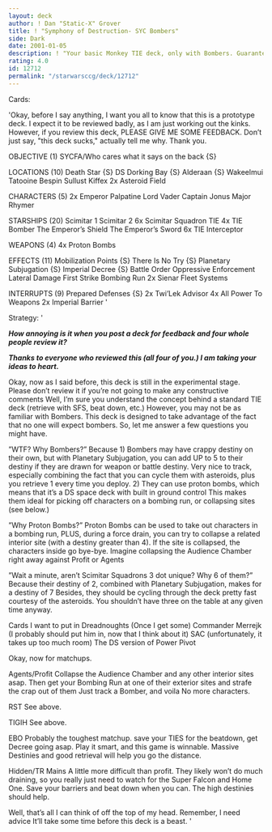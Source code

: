 ```yaml
---
layout: deck
author: ! Dan "Static-X" Grover
title: ! "Symphony of Destruction- SYC Bombers"
side: Dark
date: 2001-01-05
description: ! "Your basic Monkey TIE deck, only with Bombers. Guaranteed to surprise your opponents"
rating: 4.0
id: 12712
permalink: "/starwarsccg/deck/12712"
---
```

Cards: 

'Okay, before I say anything, I want you all to know that this is a prototype deck. I expect it to be reviewed badly, as I am just working out the kinks. However, if you review this deck, PLEASE GIVE ME SOME FEEDBACK. Don’t just say, "this deck sucks," actually tell me why. Thank you.

OBJECTIVE (1)
SYCFA/Who cares what it says on the back {S}

LOCATIONS (10)
Death Star {S}
DS Dorking Bay {S}
Alderaan {S}
Wakeelmui
Tatooine
Bespin
Sullust
Kiffex
2x Asteroid Field

CHARACTERS (5)
2x Emperor Palpatine
Lord Vader
Captain Jonus
Major Rhymer

STARSHIPS (20)
Scimitar 1
Scimitar 2
6x Scimitar Squadron TIE
4x TIE Bomber
The Emperor’s Shield
The Emperor’s Sword
6x TIE Interceptor

WEAPONS (4)
4x Proton Bombs

EFFECTS (11)
Mobilization Points {S}
There Is No Try {S}
Planetary Subjugation {S}
Imperial Decree {S}
Battle Order
Oppressive Enforcement
Lateral Damage
First Strike
Bombing Run
2x Sienar Fleet Systems

INTERRUPTS (9)
Prepared Defenses {S}
2x Twi’Lek Advisor
4x All Power To Weapons
2x Imperial Barrier '

Strategy: '

***How annoying is it when you post a deck for feedback and four whole people review it?***

***Thanks to everyone who reviewed this (all four of you.) I am taking your ideas to heart.***

Okay, now as I said before, this deck is still in the experimental stage. Please don’t review it if you’re not going to make any constructive comments Well, I’m sure you understand the concept behind a standard TIE deck (retrieve with SFS, beat down, etc.) However, you may not be as familiar with Bombers. This deck is designed to take advantage of the fact that no one will expect bombers. So, let me answer a few questions you might have.

”WTF? Why Bombers?”
Because 1) Bombers may have crappy destiny on their own, but with Planetary Subjugation, you can add UP to 5 to their destiny if they are drawn for weapon or battle destiny. Very nice to track, especially combining the fact that you can cycle them with asteroids, plus you retrieve 1 every time you deploy. 2) They can use proton bombs, which means that it’s a DS space deck with built in ground control This makes them ideal for picking off characters on a bombing run, or collapsing sites (see below.)

”Why Proton Bombs?”
Proton Bombs can be used to take out characters in a bombing run, PLUS, during a force drain, you can try to collapse a related interior site (with a destiny greater than 4). If the site is collapsed, the characters inside go bye-bye. Imagine collapsing the Audience Chamber right away against Profit or Agents

”Wait a minute, aren’t Scimitar Squadrons 3 dot unique? Why 6 of them?”
Because their destiny of 2, combined with Planetary Subjugation, makes for a destiny of 7 Besides, they should be cycling through the deck pretty fast courtesy of the asteroids. You shouldn’t have three on the table at any given time anyway.

Cards I want to put in
Dreadnoughts (Once I get some)
Commander Merrejk (I probably should put him in, now that I think about it)
SAC (unfortunately, it takes up too much room)
The DS version of Power Pivot

Okay, now for matchups.

Agents/Profit
Collapse the Audience Chamber and any other interior sites asap. Then get your Bombing Run at one of their exterior sites and strafe the crap out of them Just track a Bomber, and voila No more characters.

RST
See above.

TIGIH
See above.

EBO
Probably the toughest matchup. save your TIES for the beatdown, get Decree going asap. Play it smart, and this game is winnable. Massive Destinies and good retrieval will help you go the distance.

Hidden/TR Mains
A little more difficult than profit. They likely won’t do much draining, so you really just need to watch for the Super Falcon and Home One. Save your barriers and beat down when you can. The high destinies should help.

Well, that’s all I can think of off the top of my head. Remember, I need advice It’ll take some time before this deck is a beast.	  '
